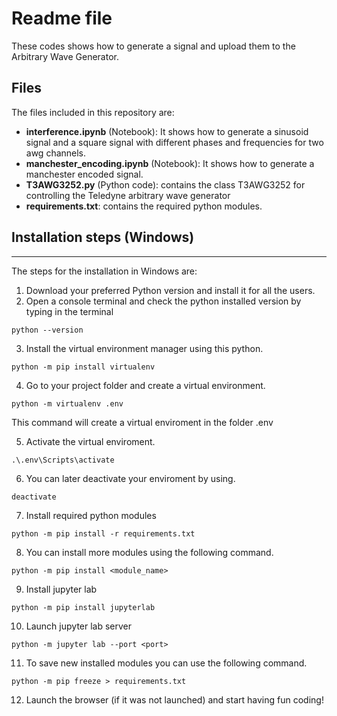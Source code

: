 # Readme file
These codes shows how to generate a signal and upload them to the Arbitrary Wave Generator.

## Files
The files included in this repository are:
- **interference.ipynb** (Notebook): It shows how to generate a sinusoid signal and a square signal with different phases and frequencies for two awg channels.
- **manchester_encoding.ipynb** (Notebook): It shows how to generate a manchester encoded signal.
- **T3AWG3252.py** (Python code): contains the class T3AWG3252 for controlling the Teledyne arbitrary wave generator
- **requirements.txt**: contains the required python modules.
## Installation steps (Windows)
-------------------------------------------------------------------------------------------
The steps for the installation in Windows are:

1) Download your preferred Python version and install it for all the users.
2) Open a console terminal and check the python installed version by typing in the terminal

```python --version```

3) Install the virtual environment manager using this python.

```python -m pip install virtualenv```

4) Go to your project folder and create a virtual environment.

```python -m virtualenv .env```

This command will create a virtual enviroment in the folder .env

5) Activate the virtual enviroment.

```.\.env\Scripts\activate```

6) You can later deactivate your enviroment by using.

```deactivate```

7) Install required python modules

```python -m pip install -r requirements.txt```

8) You can install more modules using the following command.

```python -m pip install <module_name>```

9) Install jupyter lab

```python -m pip install jupyterlab```

10) Launch jupyter lab server

```python -m jupyter lab --port <port>```

11) To save new installed modules you can use the following command.

```python -m pip freeze > requirements.txt```

12) Launch the browser (if it was not launched) and start having fun coding!